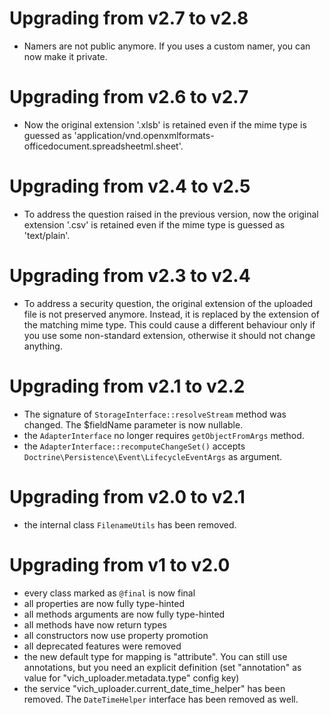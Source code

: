 # Upgrading from v2.7 to v2.8

* Namers are not public anymore. If you uses a custom namer, you can now make it private.

# Upgrading from v2.6 to v2.7

* Now the original extension '.xlsb' is retained even if the mime type is guessed as 'application/vnd.openxmlformats-officedocument.spreadsheetml.sheet'.
  
# Upgrading from v2.4 to v2.5

* To address the question raised in the previous version, now the original extension '.csv' is retained
  even if the mime type is guessed as 'text/plain'.

# Upgrading from v2.3 to v2.4

* To address a security question, the original extension of the uploaded file is not preserved anymore.
  Instead, it is replaced by the extension of the matching mime type. This could cause a different
  behaviour only if you use some non-standard extension, otherwise it should not change anything.

# Upgrading from v2.1 to v2.2

* The signature of `StorageInterface::resolveStream` method was changed. The $fieldName parameter is now nullable. 
* the `AdapterInterface` no longer requires `getObjectFromArgs` method.
* the `AdapterInterface::recomputeChangeSet()` accepts `Doctrine\Persistence\Event\LifecycleEventArgs` as argument.

# Upgrading from v2.0 to v2.1

* the internal class `FilenameUtils` has been removed.

# Upgrading from v1 to v2.0

* every class marked as `@final` is now final
* all properties are now fully type-hinted
* all methods arguments are now fully type-hinted
* all methods have now return types
* all constructors now use property promotion
* all deprecated features were removed
* the new default type for mapping is "attribute". You can still use annotations, but you need an explicit definition (set "annotation" as value for "vich_uploader.metadata.type" config key)
* the service "vich_uploader.current_date_time_helper" has been removed. The `DateTimeHelper` interface has been
  removed as well.
